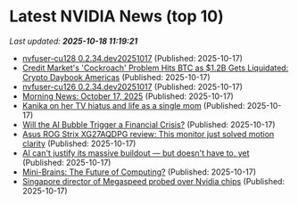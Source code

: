# Latest NVIDIA News (top 10)
_Last updated: **2025-10-18 11:19:21**_

- [nvfuser-cu128 0.2.34.dev20251017](https://pypi.org/project/nvfuser-cu128/0.2.34.dev20251017/) (Published: 2025-10-17)
- [Credit Market's 'Cockroach' Problem Hits BTC as $1.2B Gets Liquidated: Crypto Daybook Americas](https://www.coindesk.com/daybook-us/2025/10/17/credit-market-s-cockroach-problem-hits-btc-as-usd1-2b-gets-liquidated-crypto-daybook-americas) (Published: 2025-10-17)
- [nvfuser-cu126 0.2.34.dev20251017](https://pypi.org/project/nvfuser-cu126/0.2.34.dev20251017/) (Published: 2025-10-17)
- [Morning News: October 17, 2025](https://www.crossingwallstreet.com/archives/2025/10/morning-news-october-17-2025.html) (Published: 2025-10-17)
- [Kanika on her TV hiatus and life as a single mom](https://timesofindia.indiatimes.com/tv/news/hindi/kanika-on-her-tv-hiatus-and-life-as-a-single-mom/articleshow/124627376.cms) (Published: 2025-10-17)
- [Will the AI Bubble Trigger a Financial Crisis?](https://www.project-syndicate.org/commentary/ai-bubble-will-it-cause-a-financial-crisis-by-hilary-j-allen-2025-10) (Published: 2025-10-17)
- [Asus ROG Strix XG27AQDPG review: This monitor just solved motion clarity](https://www.pcworld.com/article/2941203/asus-rog-strix-xg27aqdpg-review.html) (Published: 2025-10-17)
- [AI can't justify its massive buildout — but doesn't have to, yet](https://finance.yahoo.com/news/ai-cant-justify-its-massive-buildout--but-doesnt-have-to-yet-100018131.html) (Published: 2025-10-17)
- [Mini-Brains: The Future of Computing?](https://nep123.com/mini-brains-the-future-of-computing/) (Published: 2025-10-17)
- [Singapore director of Megaspeed probed over Nvidia chips](https://www.straitstimes.com/business/the-megaspeed-mystery-whos-the-singaporean-behind-firm-at-centre-of-nvidia-chips-probe) (Published: 2025-10-17)
